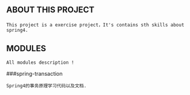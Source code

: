 ## ABOUT THIS PROJECT

    This project is a exercise project，It's contains sth skills about spring4.

## MODULES
    All modules description !
    
###spring-transaction

    Spring4的事务原理学习代码以及文档.
